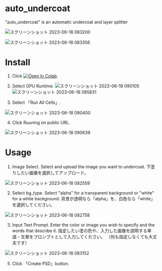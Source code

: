 # auto_undercoat
"auto_undercoat" is an automatic undercoat and layer splitter

![スクリーンショット 2023-06-18 083200](https://github.com/mattyamonaca/auto_undercoat/assets/48423148/b87f9a90-ca81-4947-a558-9bc7fac5071c)

![スクリーンショット 2023-06-18 083356](https://github.com/mattyamonaca/auto_undercoat/assets/48423148/f9745298-e428-4ff7-a3ac-e9c05cee7e25)

# Install
1. Click [![Open In Colab](https://colab.research.google.com/assets/colab-badge.svg)](https://colab.research.google.com/github/mattyamonaca/auto_undercoat/blob/main/launch_app.ipynb).
   
2. Select GPU Runtime.
 ![スクリーンショット 2023-06-18 090105](https://github.com/mattyamonaca/auto_undercoat/assets/48423148/461b6208-3af6-43f4-a7de-2291cf83f5ad)
![スクリーンショット 2023-06-18 085831](https://github.com/mattyamonaca/auto_undercoat/assets/48423148/4f6b6d62-6e63-4e25-8486-7ce604ab17b8)

3. Select 「Run All Cells」.
   
![スクリーンショット 2023-06-18 090400](https://github.com/mattyamonaca/auto_undercoat/assets/48423148/27187080-dd32-4acd-8a38-98085aa36704)

4. Click Ruuning on public URL.

 ![スクリーンショット 2023-06-18 090639](https://github.com/mattyamonaca/auto_undercoat/assets/48423148/11089876-40bf-4308-ac08-f9ff0227d9ea)

# Usage
1. Image Select.
Select and upload the image you want to undercoat.
下塗りしたい画像を選択してアップロード。

![スクリーンショット 2023-06-18 082559](https://github.com/mattyamonaca/auto_undercoat/assets/48423148/f72c85ce-902c-4264-870a-09830ad270e9)


2. Select bg_type.
Select "alpha" for a transparent background or "white" for a white background.
背景が透明なら「alpha」を、白色なら「white」を選択してください。

![スクリーンショット 2023-06-18 082758](https://github.com/mattyamonaca/auto_undercoat/assets/48423148/55afc169-805f-42cb-9c01-a1feb2a4865b)


3. Input Text Prompt.
Enter the color or image you wish to specify and the words that describe it.
指定したい塗の色や、入力した画像を説明する単語・文章をプロンプトとして入力してください。
（何も指定しなくても大丈夫です）

![スクリーンショット 2023-06-18 083152](https://github.com/mattyamonaca/auto_undercoat/assets/48423148/49ded23d-ab47-46b0-a056-5179fa5841ba)

5. Click 「Create PSD」button.


